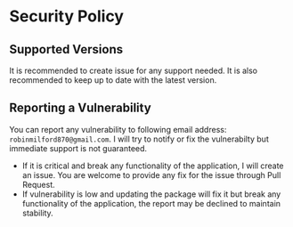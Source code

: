 # Security Policy

## Supported Versions

It is recommended to create issue for any support needed. It is also recommended to keep up to date with the latest version.

## Reporting a Vulnerability

You can report any vulnerability to following email address: `robinmilford870@gmail.com`. I will try to notify or fix the vulnerabilty but immediate support is not guaranteed.

 - If it is critical and break any functionality of the application, I will create an issue.
   You are welcome to provide any fix for the issue through Pull Request.
 - If vulnerability is low and updating the package will fix it but break any functionality of the application,
   the report may be declined to maintain stability.
